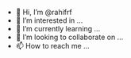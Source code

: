 - 👋 Hi, I’m @rahifrf
- 👀 I’m interested in ...
- 🌱 I’m currently learning ...
- 💞️ I’m looking to collaborate on ...
- 📫 How to reach me ...

<!---
rahifrf/rahifrf is a ✨ special ✨ repository because its `README.md` (this file) appears on your GitHub profile.
You can click the Preview link to take a look at your changes.
--->
